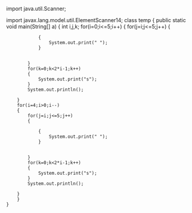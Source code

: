 import java.util.Scanner;

import javax.lang.model.util.ElementScanner14;
class temp
{
    public static void main(String[] a)
    {
        int i,j,k;
        for(i=0;i<=5;i++)
        {
            for(j=i;j<=5;j++)
            {
                
                {
                    System.out.print(" ");  
                }
            
                
            }
            for(k=0;k<2*i-1;k++)
            {
                System.out.print("s");
            }
            System.out.println();
            
        }
        for(i=4;i>0;i--)
        {
            for(j=i;j<=5;j++)
            {
                
                {
                    System.out.print(" ");  
                }
            
                
            }
            for(k=0;k<2*i-1;k++)
            {
                System.out.print("s");
            }
            System.out.println();
            
        }
        }
    }

